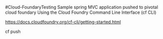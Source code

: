 
#Cloud-FoundaryTesting
Sample spring MVC application pushed to pivotal cloud foundary Using the Cloud Foundry Command Line Interface (cf CLI)


https://docs.cloudfoundry.org/cf-cli/getting-started.html


cf push

